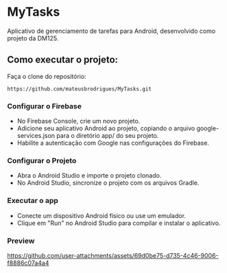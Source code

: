 # MyTasks
Aplicativo de gerenciamento de tarefas para Android, desenvolvido como projeto da DM125.

## Como executar o projeto:

Faça o clone do repositório:
```
https://github.com/mateusbrodrigues/MyTasks.git
```
### Configurar o Firebase
- No Firebase Console, crie um novo projeto.
- Adicione seu aplicativo Android ao projeto, copiando o arquivo google-services.json para o diretório app/ do seu projeto.
- Habilite a autenticação com Google nas configurações do Firebase.

### Configurar o Projeto
- Abra o Android Studio e importe o projeto clonado.
- No Android Studio, sincronize o projeto com os arquivos Gradle.

### Executar o app
- Conecte um dispositivo Android físico ou use um emulador.
- Clique em "Run" no Android Studio para compilar e instalar o aplicativo.

### Preview
https://github.com/user-attachments/assets/69d0be75-d735-4c46-9006-f8886c07a4a4

